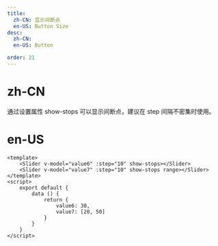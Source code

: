 ```yaml
---
title:
  zh-CN: 显示间断点
  en-US: Button Size
desc:
  zh-CN:
  en-US: Button

order: 21
---
```


# zh-CN
通过设置属性 show-stops 可以显示间断点，建议在 step 间隔不密集时使用。

# en-US



```vue
<template>
    <Slider v-model="value6" :step="10" show-stops></Slider>
    <Slider v-model="value7" :step="10" show-stops range></Slider>
</template>
<script>
    export default {
        data () {
            return {
                value6: 30,
                value7: [20, 50]
            }
        }
    }
</script>

```
